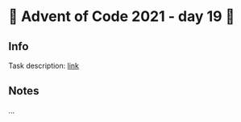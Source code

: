# 🎄 Advent of Code 2021 - day 19 🎄

## Info

Task description: [link](https://adventofcode.com/2021/day/19)

## Notes

...